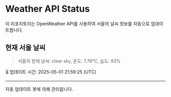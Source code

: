
# Weather API Status

이 리포지토리는 OpenWeather API를 사용하여 서울의 날씨 정보를 자동으로 업데이트합니다.

## 현재 서울 날씨
> 서울의 현재 날씨: clear sky, 온도: 7.76°C, 습도: 93%

⏳ 업데이트 시간: 2025-05-01 21:59:25 (UTC)

---
자동 업데이트 봇에 의해 관리됩니다.
